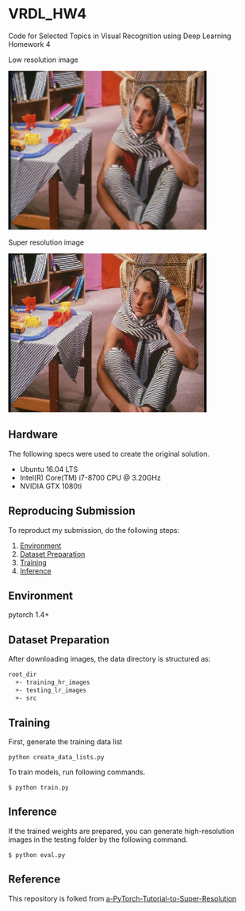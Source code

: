 # VRDL_HW4
Code for Selected Topics in Visual Recognition using Deep Learning Homework 4

Low resolution image

<img src="./imgs/00.png" alt="drawing" width="400"/>

Super resolution image

<img src="./imgs/00 (1).png" alt="drawing" width="400"/>

## Hardware
The following specs were used to create the original solution.
- Ubuntu 16.04 LTS
- Intel(R) Core(TM) i7-8700 CPU @ 3.20GHz
- NVIDIA GTX 1080ti

## Reproducing Submission
To reproduct my submission, do the following steps:
1. [Environment](#Environment)
2. [Dataset Preparation](#dataset-preparation)
3. [Training](#training)
4. [Inference](#inference)

## Environment
pytorch 1.4+


## Dataset Preparation
After downloading  images, the data directory is structured as:
```
root_dir
  +- training_hr_images
  +- testing_lr_images
  +- src
```

## Training
First, generate the training data list
```
python create_data_lists.py
```
To train models, run following commands.
```
$ python train.py
```

## Inference
If the trained weights are prepared, you can generate high-resolution images in the testing folder by the following command.
```
$ python eval.py
```

## Reference
This repository is folked from [a-PyTorch-Tutorial-to-Super-Resolution](https://github.com/sgrvinod/a-PyTorch-Tutorial-to-Super-Resolution)




